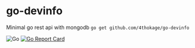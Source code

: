 # go-devinfo
Minimal go rest api with mongodb
```go get github.com/4thokage/go-devinfo```

![Go](https://github.com/4thokage/go-devinfo/workflows/Go/badge.svg)
[![Go Report Card](https://goreportcard.com/badge/github.com/4thokage/go-devinfo)](https://goreportcard.com/report/github.com/4thokage/go-devinfo)
